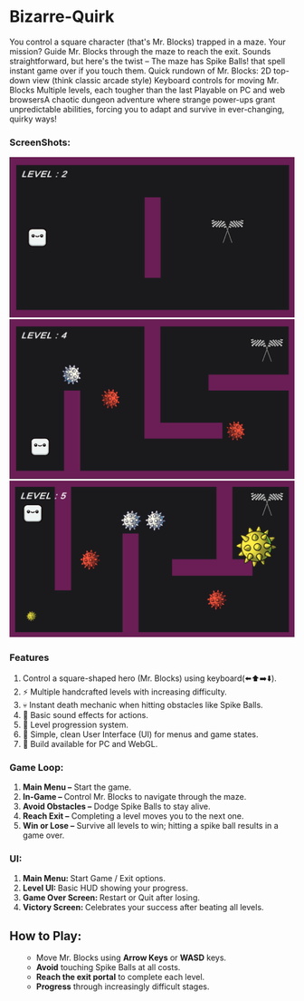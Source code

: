 # Bizarre-Quirk
You control a square character (that's Mr. Blocks) trapped in a maze. Your mission? Guide Mr. Blocks through the maze to reach the exit. Sounds straightforward, but here's the twist – The maze has Spike Balls! that spell instant game over if you touch them. Quick rundown of Mr. Blocks: 2D top-down view (think classic arcade style) Keyboard controls for moving Mr. Blocks Multiple levels, each tougher than the last Playable on PC and web browsersA chaotic dungeon adventure where strange power-ups grant unpredictable abilities, forcing you to adapt and survive in ever-changing, quirky ways!

### ScreenShots:

![Image](https://github.com/Imran1720/Mr_Blocks/blob/d5537375a56e84356b08c947f4258f6ee872bd89/Attachments/Screenshot-1.png)
![Image](https://github.com/Imran1720/Mr_Blocks/blob/d5537375a56e84356b08c947f4258f6ee872bd89/Attachments/Screenshot-2.png)
![Image](https://github.com/Imran1720/Mr_Blocks/blob/d5537375a56e84356b08c947f4258f6ee872bd89/Attachments/Screenshot-3.png)

### Features
<ol>
<li>  Control a square-shaped hero (Mr. Blocks) using keyboard(⬅️⬆️➡️⬇️).</li>
<li>⚡ Multiple handcrafted levels with increasing difficulty.</li>
<li>💀 Instant death mechanic when hitting obstacles like Spike Balls.</li>
<li>🎵 Basic sound effects for actions.</li>
<li>🎯 Level progression system.</li>
<li>🎨 Simple, clean User Interface (UI) for menus and game states.</li>
<li>🚀 Build available for PC and WebGL.</li>
</ol>

### Game Loop:
<ol>
<li><b>Main Menu –</b> Start the game.</li>
<li><b>In-Game – </b> Control Mr. Blocks to navigate through the maze.</li>
<li><b>Avoid Obstacles –</b>  Dodge Spike Balls to stay alive.</li>
<li><b>Reach Exit –</b> Completing a level moves you to the next one.</li>
<li><b>Win or Lose –</b> Survive all levels to win; hitting a spike ball results in a game over.</li>
</ol>

### UI:
<ol>
<li><b>Main Menu: </b>Start Game / Exit options.</li>
<li><b>Level UI: </b>Basic HUD showing your progress.</li>
<li><b>Game Over Screen: </b>Restart or Quit after losing.</li>
<li><b>Victory Screen: </b>Celebrates your success after beating all levels.</li>
</ol>

## How to Play:
<ol>
    <ul>
      <li>Move Mr. Blocks using <b>Arrow Keys</b> or <b> WASD</b> keys.</li>
         <li><b>Avoid</b> touching Spike Balls at all costs.</li>
         <li><b>Reach the exit portal</b> to complete each level.</li>
      <li><b>Progress</b> through increasingly difficult stages.</li>
    </ul>
</ol>








